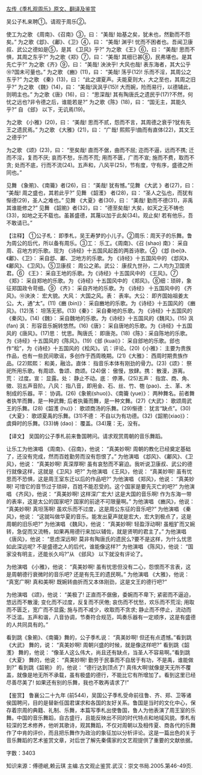 [左传《季札观周乐》原文、翻译及鉴赏](https://www.vrrw.net/wx/14004.html)

吴公子札来聘①。请观于周乐②。

使工为之歌 《周南》、《召南》③，曰： “美哉! 始基之矣，犹未也，然勤而不怨矣。” 为之歌《邶》、《鄘》、《卫》④，曰： “美哉! 渊乎! 忧而不困者也。吾闻卫康叔、武公之德如是⑤，是其 《卫风》乎?” 为之歌 《王》⑥，曰： “美哉! 思而不惧，其周之东乎?” 为之歌《郑》⑦，曰： “美哉! 其细已甚⑧，民弗堪也。是其先亡乎?” 为之歌《齐》⑨，曰： “美哉! 泱泱乎! 大风也哉! 表东海者，其大公乎⑩?国未可量也。” 为之歌 《豳》(11)，曰： “美哉! 荡乎(12)! 乐而不淫，其周公之东乎?” 为之歌 《秦》(13)，曰： “此之谓夏声。夫能夏则大，大之至也，其周之旧乎?” 为之歌 《魏》(14)，曰： “美哉!沨沨乎(15)! 大而婉，险而易行，以德辅此，则明主也。” 为之歌《唐》(16)，曰： “思深哉! 其有陶唐氏之遗民乎(17)?不然，何忧之远也?非令德之后，谁能若是?” 为之歌《陈》(18)，曰： “国无主，其能久乎?” 自 《郐》 以下，无讥焉(19)。

为之歌 《小雅》(20)，曰： “美哉! 思而不贰，怨而不言，其周德之衰乎?犹有先王之遗民焉。” 为之歌 《大雅》(21)，曰： “广哉! 熙熙乎!曲而有直体(22)，其文王之德乎?”

为之歌 《颂》(23)，曰： “至矣哉! 直而不倨，曲而不屈; 迩而不逼，远而不携; 迁而不淫，复而不厌; 哀而不愁，乐而不荒; 用而不匮，广而不宣; 施而不费，取而不贪; 处而不底，行而不流(24)。五声和，八风平(25)，节有度，守有序，盛德之所同也。”

见舞 《象箾》、《南籥》者(26)，曰： “美哉! 犹有憾。”见舞 《大武 》者(27)，曰： “美哉! 周之盛也，其若此乎?” 见舞 《韶濩》 者(28)，曰： “圣人之弘也，而犹有惭德(29)，圣人之难也。” 见舞 《大夏》者(30)，曰： “美哉! 勤而不德(31)，非禹其谁能修之?” 见舞 《韶箾》者(32)，曰： “德至矣哉! 大矣，如天之无不帱也(33)，如地之无不载也。虽甚盛德，其蔑以加于此矣(34)。观止矣! 若有他乐，吾不敢请已。”



【注释】 ①公子札： 即季札，吴王寿梦的小儿子。②周乐：周天子的乐舞。鲁为周公的后代，所以备有周乐。③工： 乐工。《周南》、《召 (shao) 南》： 采自周、召地方的乐歌。现为 《诗经》十五国风起首的两首诗歌。④ 《邶 (bei)》、《鄘》、《卫》： 采自邶、鄘、卫地方的乐歌。为 《诗经》十五国风中的 《邶风》、《鄘风》、《卫风》。⑤卫康叔： 周公之弟。武公： 康叔九世孙，二人均为卫国贤君。⑥ 《王》： 采自王地的乐歌。为《诗经》十五国风中的 《王风》。⑦ 《郑》： 采自郑地的乐歌。为 《诗经》十五国风中的 《郑风》。⑧细：琐碎，象征郑国政令苛细。⑨ 《齐》： 采自齐地的乐歌。为 《诗经》 十五国风中的 《齐风》。⑩泱泱： 宏大貌。大风： 大国之风。表： 表率。大公： 即齐国始祖姜太公。大，通“太”。(11)《豳 (bin)》： 采自豳地的乐歌。为《诗经》十五国风的 《豳风》。(12)荡： 坦荡无邪。(13)《秦》： 采自秦地的乐歌。为 《诗经》十五国风的《秦风》。(14)《魏》： 采自魏地的乐歌。为《诗经》十五国风的《魏风》。(15) 沨(fan) 沨： 形容音乐婉转悠然。(16)《唐》： 采自唐地的乐歌。为《诗经》十五国风的《唐风》。(17)思： 忧思。陶唐氏： 即唐尧。(18)《陈》：采自陈地的乐歌。为《诗经》十五国风的《陈风》。(19)《郐 (kuai)》： 采自郐地的乐歌。郐也作“桧”，为《诗经》十五国风的《桧风》。讥：评论。(20)《小雅》： 主要为贵族作品，也有一些民间歌谣，多创作于西周晚期。(21)《大雅》： 西周时期贵族作品。(22)熙熙： 和美，融洽。直体： 指音乐本体有刚劲的骨力。(23)《颂》： 祭祀所用乐歌。有周颂、鲁颂、商颂。(24)倨： 傲慢，放肆。携： 散漫，游离。荒： 过度。宣： 显露。处： 静止不动。底： 停滞。(25)五声： 指宫、商、角、徵、羽五声音阶。八风： 指八音，即用金、石、丝、竹、匏 (pao)、土、革、木制成的乐器。平： 协调。(26)《象箾(shuo)》、《南籥 (yue)》： 两种舞名。前者舞者执竿而舞，是一种武舞; 后者执籥而舞，是一种文舞。(27)《大武》： 歌颂周武王的乐舞。(28)《韶濩 (hu)》： 歌颂商汤的乐舞。(29)惭德： 犹言“缺点”。(30)《大夏》： 歌颂夏禹的乐舞。(31)不德： 不自以为有功德。(32)《韶箾(xiao)》： 虞舜时的乐舞。(33)帱 (dao)： 覆盖。(34)蔑：无，没有。

【译文】 吴国的公子季札前来鲁国聘问。请求观赏周朝的音乐舞蹈。

让乐工为他演唱 《周南》、《召南》，他说： “真美妙啊! 周朝的教化已经奠定基础了，还没有完成，然而百姓勤劳而没有怨恨了。” 为他演唱 《邶风》、《鄘风》、《卫风》，他说： “真美妙啊! 真深厚啊! 虽有哀愁而不窘迫。我听说卫康叔、武公的德行就像这样，这就是《卫风》吧?” 为他演唱 《王风》，他说： “真美妙啊! 虽有忧思而不恐惧，这是周王室东迁以后的作品吧?” 为他演唱 《郑风》，他说： “真美妙啊! 可惜它的音节过于琐碎，百姓不能忍受的。这个国家是要先灭亡的吧?” 为他演唱 《齐风》，他说： “真美妙啊! 这样深广宏大! 这是大国的音乐啊! 作为东海一带的表率，这是太公的国家吧? 国家的前途不可限量啊。” 为他演唱 《豳风》，他说： “真美妙啊! 真坦荡啊! 虽欢乐而不过度，这是周公东征的音乐吧?” 为他演唱 《秦风》，他说： “这就叫做华夏的音乐。能发出夏声就是宏大，宏大到极点了，这是周朝的旧乐吧?” 为他演唱 《魏风》，他说： “真美妙啊! 轻盈浮动啊! 虽粗犷而又婉转，急促而又流畅，如果再用德行来加以辅佐，就是贤明的君主了。” 为他演唱 《唐风》，他说： “思虑深远啊! 莫非有陶唐氏的遗民么?要不是这样，为什么忧思如此深远呢? 不是盛德之人的后代，谁能像这样?” 为他演唱 《陈风》，他说： “国家没有明主，还能长久吗?”从 《郐风》 以下就没有评论了。

为他演唱 《小雅》，他说： “真美妙啊! 虽有忧思但没有二心，怨恨而不言表，这是周朝德行衰微时的音乐吧? 还是有先王的遗民啊。” 为他演唱 《大雅》，他说： “真宽广啊! 真和美啊! 既婉转曲折而又本体刚劲，这是文王的德行吧?”

为他演唱 《颂》，他说： “美极了! 正直而不倨傲，委婉而不卑下; 紧密而不逼迫，悠远而不散漫; 变化而不过度，反复而不厌倦; 哀伤而不忧愁，欢乐而不荒淫; 用取而不匮乏，宽广而不显露; 施与而不减少，收取而不贪求; 静止而不停止，流动而不泛滥。五声和谐，八音协调，节奏符合规范，鸣奏乐器有一定顺序，这是有盛德的人共同具有的。”

看到跳《象箾》、《南籥》舞的，公子季札说： “真美妙啊! 但还有点遗憾。”看到跳《大武》 舞的，说： “真美妙啊! 周朝兴盛的时候，就是像这样吧?” 看到跳《韶濩》 舞的，他说： “像圣人这么伟大，尚且还有缺点，当圣人不容易啊。”看到跳《大夏》 舞的，他说： “真美妙啊! 勤劳于民事而不自居于有功，不是禹，谁能做到?” 看到跳《韶箾》 的，他说： “德行达到顶点了! 真伟大啊!就像是天无所不覆盖，就像是地无所不承载，虽有极盛的德行，不能比它有所增加了。看到这里已经尽善尽美了! 如果还有别的乐舞，我也不敢再请求了!”

【鉴赏】 鲁襄公二十九年 (前544)，吴国公子季札受命前往鲁、齐、郑、卫等诸侯国聘问，目的是替新任国君谋求和各国的友好关系。鲁国是当时的文化中心，保存着宗周的典籍、礼制、乐舞，本篇写季札出使鲁国，鲁人为他表演了周王室的乐舞。中国的音乐舞蹈，自古盛行，且能反映出不同的时代特点和地域风貌。季札有较深的艺术修养，他听其歌诗，观其舞蹈，不仅对周朝以及相传夏、商各代的乐舞作了中肯的评价，而且把乐舞作为政治的象征加以分析评论。这是一篇出色的关于音乐舞蹈的艺术鉴赏文章，对后世了解先秦儒家的文艺观提供了重要的文献依据。

字数：3403

知识来源：傅德岷,赖云琪 主编.古文观止鉴赏.武汉：崇文书局.2005.第46-49页.

